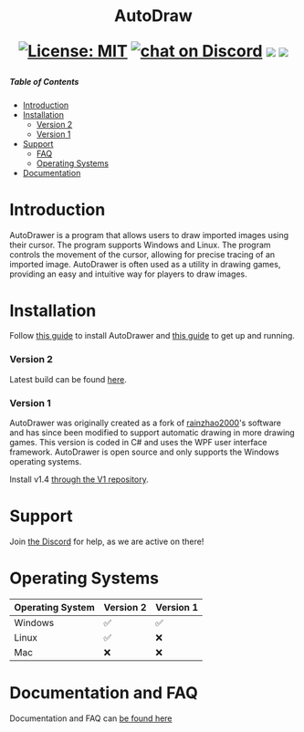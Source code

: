 <h1 align="center">
AutoDraw
<br>

[![License: MIT](https://img.shields.io/badge/License-MIT-yellow.svg)](https://opensource.org/licenses/MIT)
<a href="https://discord.gg/rwvUFraDnb" alt="Discord">
<img src="https://img.shields.io/discord/937117805805989890?logo=discord"
alt="chat on Discord"></a>
<a href="https://github.com/badges/auto-draw/autodraw" alt="Activity">
<img src="https://img.shields.io/github/commit-activity/m/auto-draw/autodraw" /></a>
<a href="https://github.com/badges/auto-draw/autodraw" alt="Last Commit">
<img src="https://img.shields.io/github/last-commit/auto-draw/autodraw" /></a>
</h1>

##### Table of Contents

- [Introduction](#Introduction)
- [Installation](#Installation)
    - [Version 2](#Version2)
    - [Version 1](#Version1)
- [Support](#Support)
    - [FAQ](#FAQ)
    - [Operating Systems](#OperatingSystems)
- [Documentation](#Documentation)

<p>
<a name="Introduction"/>
<h1> Introduction </h1>
AutoDrawer is a program that allows users to draw imported images using their cursor. The program supports Windows and Linux. The program controls the movement of the cursor, allowing for precise tracing of an imported image. AutoDrawer is often used as a utility in drawing games, providing an easy and intuitive way for players to draw images.
<a name="Installation"/>
<h1> Installation </h1>

Follow [this guide](https://github.com/Siydge/autodraw-roblox/releases) to install AutoDrawer
and [this guide](https://github.com/AlexCYP/autodrawer/wiki/Quickstart) to get up and running.

<a name="Version2"/>
<h3> Version 2 </h3>
Latest build can be found <a href="https://github.com/auto-draw/autodraw/releases/latest" alt="Discord">here</a>.
</a>
<a name="Version1"/>
<h3> Version 1</h3>

AutoDrawer was originally created as a fork of [rainzhao2000](https://github.com/rainzhao2000/autodrawer)'s software and
has since been modified to support automatic drawing in more drawing games. This version is coded in C# and uses the WPF
user interface framework. AutoDrawer is open source and only supports the Windows operating systems.
</p>

Install v1.4 [through the V1 repository](https://github.com/AlexDalas/autodrawer/).

<a name="Support"/>
<h1> Support </h1>

Join [the Discord](https://discord.gg/rwvUFraDnb) for help, as we are active on there!

<a name="OperatingSystems"/>
<h1> Operating Systems </h1>
</a>

| Operating System | Version 2          | Version 1          |
|------------------|--------------------|--------------------|
| Windows          | :white_check_mark: | :white_check_mark: |
| Linux            | :white_check_mark: | :x:                |
| Mac              | :x:                | :x:                |

<a name="Documentation"/>
<a name="FAQ"/>
<h1> Documentation and FAQ</h1>

Documentation and FAQ can [be found here](https://auto-draw.com/wiki)
</a>
